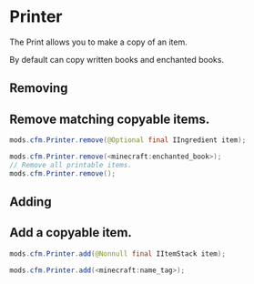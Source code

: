 # Printer
The Print allows you to make a copy of an item.

By default can copy written books and enchanted books.

## Removing
Remove matching copyable items.
------
```java
mods.cfm.Printer.remove(@Optional final IIngredient item);

mods.cfm.Printer.remove(<minecraft:enchanted_book>);
// Remove all printable items.
mods.cfm.Printer.remove();
```

## Adding
Add a copyable item.
------
```java
mods.cfm.Printer.add(@Nonnull final IItemStack item);

mods.cfm.Printer.add(<minecraft:name_tag>);
```
